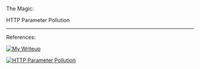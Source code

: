 The Magic:

HTTP Parameter Pollution

---

References:

<a href="https://www.youtube.com/watch?v=ZNHPia6fsGg">![My Writeup](https://i.ytimg.com/vi/ZNHPia6fsGg/hq720.jpg?sqp=-oaymwEcCNAFEJQDSFXyq4qpAw4IARUAAIhCGAFwAcABBg==&rs=AOn4CLBXlBusS_Qfo2fWvfVTNyyVyCeS-g)</a>

<a href="https://www.youtube.com/watch?v=QVZBl8yxVX0">![HTTP Parameter Pollution](https://i.ytimg.com/vi/QVZBl8yxVX0/hq720.jpg?sqp=-oaymwEcCNAFEJQDSFXyq4qpAw4IARUAAIhCGAFwAcABBg==&rs=AOn4CLCCRqF-Mdp9XDB24AlRlTQDKEyV2Q)</a>
